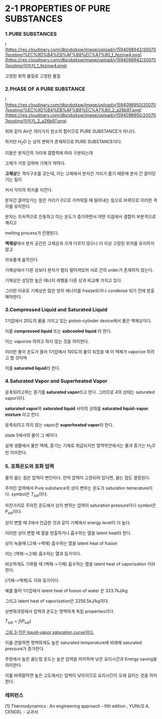 # 2-1 PROPERTIES OF PURE SUBSTANCES

### 1.PURE SUBSTANCES

![https://res.cloudinary.com/dbzvbzksw/image/upload/v1594098942/200707posting/%EC%9D%B4%EB%AF%B8%EC%A7%80_1_fezmw4.png](https://res.cloudinary.com/dbzvbzksw/image/upload/v1594098942/200707posting/이미지_1_fezmw4.png)

고정된 화학 물질로 고정된 물질

### 2.PHASE OF A PURE SUBSTANCE

![https://res.cloudinary.com/dbzvbzksw/image/upload/v1594098950/200707posting/%EC%9D%B4%EB%AF%B8%EC%A7%80_2_a26b97.png](https://res.cloudinary.com/dbzvbzksw/image/upload/v1594098950/200707posting/이미지_2_a26b97.png)



위와 같이 Air은 여러가지 원소의 합이므로 PURE SUBSTANCE가 아니다.

하지만 $H_2O$ 는 상의 변화가 존재하므로 PURE SUBSTANCE이다.

이들은 분자간의 거리에 결합력에 따라 구분되는데

고체가 가장 강하며 기체가 약하다. 

**고체상**은 격자구조를 갖는데, 이는 고체에서 분자간 거리가 좁기 때문에 분자 간 끌어당기는 힘이

커서 각자의 위치를 지킨다.

분자간 끌어당기는 힘은 거리가 0으로 가까워질 때 밀어내는 힘으로 바뀌므로 이러한 격자를 유지한다.

분자는 지속적으로 진동하고 이는 온도가 증가하면서 어떤 지점에서 결합이 부분적으로 깨지고

melting process가 진행된다.

**액체상**에서 분자 공간은 고체상과 크게 다르지 않으나 더 이상 고정된 위치를 유지하지 않고

자유롭게 움직인다.

기체상에서 다른 상보다 분자가 멀리 떨어져있어 서로 간의 order가 존재하지 않는다.

기체상은 상당한 높은 에너지 레벨을 다른 상과 비교해 가지고 있다.

그러한 이유로 기체상은 많은 양의 에너지를 freeze되거나 condense 되기 전에 방출해야한다.



### 3.Compressed Liquid and Saturated Liquid

1기압에서 20도의 물을 가지고 있는 piston-cylinder device에서 물은 액체상이다.

이를 **compressed liquid** 또는 **subcooled liquid** 라 한다.

이는 vaporize 하려고 하지 않는 것을 의미한다. 

이러한 물이 온도가 올라 1기압에서 100도의 물이 되었을 때 이 액체가 vaporize 하려고 할 것이며

이를 **saturated liquid**라 한다.



### 4.Saturated Vapor and Superheated Vapor

응축되려고하는 증기를 **saturated vapor**라고 한다. 그러므로 4의 상태는 saturated vapor이다.

**saturated vapor**와 **saturated liquid** 사이의 상태를 **saturated liquid-vapor mixture** 라고 한다.

응축되려고 하지 않는 vapor은 **superheated vapor**라 한다. 

state 5에서의 물이 그 예이다.

실제 생활에서 물은 액체, 증기는 기체로 취급되지만 열역학안에서는 물과 증기는 $H_2O$만 의미한다.



### 5. 포화온도와 포화 압력

물의 끓는 점은 압력이 변인이다. 만약 압력이 고정되어 있다면, 끓는 점도 결정된다. 

주어진 압력에서 Pure substance의 상이 변하는 온도가 saturation temerature이다. symbol은 $T_{sat}$이다.

마찬가지로 주어진 온도에서 상이 변하는 압력이 saturation pressure이다 symbol은 $P_{sat}$이다.

상이 변할 때 2에서 언급한 것과 같이 기체에서 energy level이 더 높다.

이러한 상이 변할 때 열을 방출하거나 흡수하는 열을 latent heat라 한다.

상이 녹을때 (고체->액체) 흡수하는 열을 latent heat of fusion

이는 (액체->고체) 흡수하는 열과 등가이다.

비슷하게도 기화될 때 (액체->기체) 흡수하는 열을 latent heat of vaporization 이라 한다.

(기체->액체)도 이와 등가이다.

예를 들어 1기압에서 latent heat of fusion of water 은 333.7kJ/kg 

그리고 latent heat of vaporization은 2256.5kJ/kg이다.

상변화과정에서 압력과 온도는 명백하게 독립 properties이다.

$T_{sat}=f (P_{sat})$ 

<u>그림 3-11은 liquid-vapor saturation curve이다.</u>

이를 관찰하면 명백하게도 높은 saturated temperature에 비례해 saturated pressure가 증가한다.

주방에서 높은 끓는점 온도는 높은 압력을 의미하며 낮은 요리시간과 Energy saving을 의미한다.

이를 바꿔말하면 높은 고도에서는 압력이 낮아지므로 요리시간이 오래 걸리는 것을 의미한다.





### 레퍼런스

[1] Thermodynamics : An engineering approach - fith edition , YUNUS A. CENGEL - 교과서

